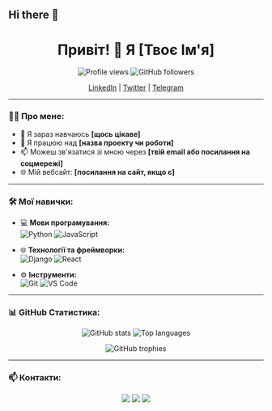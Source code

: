 ## Hi there 👋

<h1 align="center">Привіт! 👋 Я [Твоє Ім'я]</h1>

<p align="center">
  <img src="https://komarev.com/ghpvc/?username=твій_нікнейм" alt="Profile views" />
  <img src="https://img.shields.io/github/followers/твій_нікнейм?style=social" alt="GitHub followers" />
</p>

<p align="center">
  <a href="https://www.linkedin.com/in/твій_профіль/">LinkedIn</a> |
  <a href="https://twitter.com/твій_нікнейм">Twitter</a> |
  <a href="https://t.me/твій_нікнейм">Telegram</a>
</p>

---

### 👨‍💻 Про мене:

- 🌱 Я зараз навчаюсь **[щось цікаве]**
- 💼 Я працюю над **[назва проекту чи роботи]**
- 📫 Можеш зв'язатися зі мною через **[твій email або посилання на соцмережі]**
- 🌐 Мій вебсайт: **[посилання на сайт, якщо є]**

---

### 🛠️ Мої навички:

- 💻 **Мови програмування:**  
  ![Python](https://img.shields.io/badge/-Python-333?style=flat-square&logo=python) ![JavaScript](https://img.shields.io/badge/-JavaScript-333?style=flat-square&logo=javascript)

- 🌐 **Технології та фреймворки:**  
  ![Django](https://img.shields.io/badge/-Django-333?style=flat-square&logo=django) ![React](https://img.shields.io/badge/-React-333?style=flat-square&logo=react)

- ⚙️ **Інструменти:**  
  ![Git](https://img.shields.io/badge/-Git-333?style=flat-square&logo=git) ![VS Code](https://img.shields.io/badge/-VS%20Code-333?style=flat-square&logo=visual-studio-code)

---

### 📊 GitHub Статистика:

<p align="center">
  <img src="https://github-readme-stats.vercel.app/api?username=твій_нікнейм&show_icons=true&theme=dark" alt="GitHub stats" />
  <img src="https://github-readme-stats.vercel.app/api/top-langs/?username=твій_нікнейм&layout=compact&theme=dark" alt="Top languages" />
</p>

<p align="center">
  <img src="https://github-profile-trophy.vercel.app/?username=твій_нікнейм&theme=onestar" alt="GitHub trophies" />
</p>

---

### 📫 Контакти:

<p align="center">
  <a href="mailto:твоя_пошта@example.com"><img src="https://img.shields.io/badge/-Email-D14836?style=flat-square&logo=gmail&logoColor=white" /></a>
  <a href="https://www.linkedin.com/in/твій_профіль/"><img src="https://img.shields.io/badge/-LinkedIn-0077B5?style=flat-square&logo=linkedin" /></a>
  <a href="https://t.me/твій_нікнейм"><img src="https://img.shields.io/badge/-Telegram-0088CC?style=flat-square&logo=telegram" /></a>
</p>
